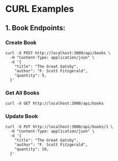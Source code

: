 # CURL Examples

## 1. Book Endpoints:

### Create Book
```
curl -X POST http://localhost:3000/api/books \
  -H "Content-Type: application/json" \
  -d '{
    "title": "The Great Gatsby",
    "author": "F. Scott Fitzgerald",
    "quantity": 5,
  }'
```

### Get All Books
```
curl -X GET http://localhost:3000/api/books
```

### Update Book
```
curl -X PUT http://localhost:3000/api/books/1 \
  -H "Content-Type: application/json" \
  -d '{
    "title": "The Great Gatsby",
    "author": "F. Scott Fitzgerald",
    "quantity": 10,
  }'
```
